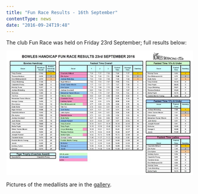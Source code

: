 ```yaml
---
title: "Fun Race Results - 16th September"
contentType: news
date: "2016-09-24T19:48"
---
```


The club Fun Race was held on Friday 23rd September; full results below:

![results](Bowles_Sept_2016_handicap_results.jpg)

Pictures of the medallists are in the [gallery](/gallery/2016).
